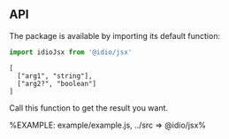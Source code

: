 
## API

The package is available by importing its default function:

```js
import idioJsx from '@idio/jsx'
```

```### idioJsx
[
  ["arg1", "string"],
  ["arg2?", "boolean"]
]
```

Call this function to get the result you want.

%EXAMPLE: example/example.js, ../src => @idio/jsx%
